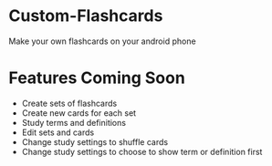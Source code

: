 # Custom-Flashcards
Make your own flashcards on your android phone


# Features Coming Soon
- Create sets of flashcards
- Create new cards for each set
- Study terms and definitions
- Edit sets and cards
- Change study settings to shuffle cards
- Change study settings to choose to show term or definition first

